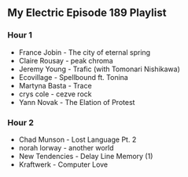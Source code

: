 ## My Electric Episode 189 Playlist

### Hour 1
* France Jobin - The city of eternal spring
* Claire Rousay - peak chroma
* Jeremy Young - Trafic (with Tomonari Nishikawa)
* Ecovillage - Spellbound ft. Tonina
* Martyna Basta - Trace
* crys cole - cezve rock
* Yann Novak - The Elation of Protest

### Hour 2
* Chad Munson - Lost Language Pt. 2
* norah lorway - another world
* New Tendencies - Delay Line Memory (1)
* Kraftwerk - Computer Love

